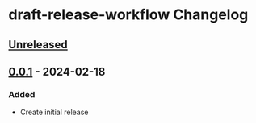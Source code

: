 <!-- Keep a Changelog guide -> https://keepachangelog.com -->

# draft-release-workflow Changelog

## [Unreleased]

## [0.0.1] - 2024-02-18

### Added

- Create initial release

[Unreleased]: https://github.com/Lohni/draft-release-workflow/compare/v0.0.1...HEAD
[0.0.1]: https://github.com/Lohni/draft-release-workflow/commits/v0.0.1
